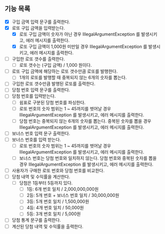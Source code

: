 ## 기능 목록
- [x] 구입 금액 입력 문구를 출력한다.
- [x] 로또 구입 금액을 입력받는다.
  - [x] 로또 구입 금액이 숫자가 아닌 경우 IllegalArgumentException 를 발생시키고, 에러 메시지를 출력한다.
  - [x] 로또 구입 금액이 1,000원 미만일 경우 IllegalArgumentException 를 발생시키고, 에러 메시지를 출력한다.
- [ ] 구입한 로또 갯수를 출력한다.
  - [ ] 로또 갯수는 (구입 금액) / 1,000 원이다.
- [ ] 로또 구입 금액에 해당하는 로또 갯수만큼 로또를 발행한다.
  - [ ] 1개의 로또를 발행할 때 중복되지 않는 6개의 숫자를 뽑는다.
- [ ] 구입한 로또 갯수만큼 발행된 로또를 출력한다.
- [ ] 당첨 번호 입력 문구를 출력한다.
- [ ] 당첨 번호를 입력받는다.
  - [ ] 쉼표로 구분된 당첨 번호를 파싱한다.
  - [ ] 로또 번호의 숫자 범위는 1 ~ 45까지를 벗어날 경우 IllegalArgumentException 를 발생시키고, 에러 메시지를 출력한다.
  - [ ] 당첨 번호는 중복되지 않는 6개의 숫자를 뽑는다. 중복된 숫자를 뽑을 경우 IllegalArgumentException 를 발생시키고, 에러 메시지를 출력한다.
- [ ] 보너스 번호 입력 문구 출력한다.
- [ ] 보너스 번호를 입력 받는다.
  - [ ] 로또 번호의 숫자 범위는 1 ~ 45까지를 벗어날 경우 IllegalArgumentException 를 발생시키고, 에러 메시지를 출력한다.
  - [ ] 보너스 번호는 당첨 번호와 일치하지 않는다. 당첨 번호와 중복된 숫자를 뽑을 경우 IllegalArgumentException 를 발생시키고, 에러 메시지를 출력한다.
- [ ] 사용자가 구매한 로또 번호와 당첨 번호를 비교한다.
- [ ] 당첨 내역 및 수익률을 계산한다.
  - [ ] 당첨은 1등부터 5등까지 있다.
    - [ ] 1등: 6개 번호 일치 / 2,000,000,000원
    - [ ] 2등: 5개 번호 + 보너스 번호 일치 / 30,000,000원
    - [ ] 3등: 5개 번호 일치 / 1,500,000원
    - [ ] 4등: 4개 번호 일치 / 50,000원
    - [ ] 5등: 3개 번호 일치 / 5,000원
- [ ] 당첨 통계 문구를 출력한다.
- [ ] 계산된 당첨 내역 및 수익률을 출력한다.